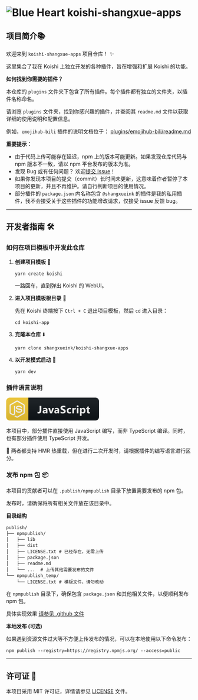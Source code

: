 # <img src="https://raw.githubusercontent.com/Tarikul-Islam-Anik/Animated-Fluent-Emojis/master/Emojis/Smilies/Blue%20Heart.png" alt="Blue Heart" width="35" height="35" /> koishi-shangxue-apps

## 项目简介📚

欢迎来到 `koishi-shangxue-apps` 项目仓库！ ✨

这里集合了我在 Koishi 上独立开发的各种插件，旨在增强和扩展 Koishi 的功能。

**如何找到你需要的插件？**

本仓库的 `plugins` 文件夹下包含了所有插件。每个插件都有独立的文件夹，以插件名称命名。  

请浏览 `plugins` 文件夹，找到你感兴趣的插件，并查阅其 `readme.md` 文件以获取详细的使用说明和配置信息。


例如，`emojihub-bili` 插件的说明文档位于： [plugins/emojihub-bili/readme.md](plugins/emojihub-bili/README.md)

**重要提示：**

-   由于代码上传可能存在延迟，npm 上的版本可能更新。如果发现仓库代码与 npm 版本不一致，请以 npm 平台发布的版本为准。
-   发现 Bug 或有任何问题？ 欢迎[提交 Issue](https://github.com/shangxueink/koishi-shangxue-apps/issues/new/choose)！
-   如果你发现本项目的提交（commit）长时间未更新，这意味着作者暂停了本项目的更新，并且不再维护。请自行判断项目的使用情况。
-   部分插件的 `package.json` 内名称包含 `@shangxueink` 的插件是我的私用插件，我不会接受关于这些插件的功能增改请求，仅接受 issue 反馈 bug。

---

## 开发者指南 🛠️

### 如何在项目模板中开发此仓库

1.  **创建项目模板** 🚀

    ```shell
    yarn create koishi
    ```

    一路回车，直到弹出 Koishi 的 WebUI。

2.  **进入项目模板根目录** 📂

    先在 Koishi 终端按下 `Ctrl + C` 退出项目模板，然后 `cd` 进入目录：

    ```shell
    cd koishi-app
    ```

3.  **克隆本仓库** ⬇️

    ```shell
    yarn clone shangxueink/koishi-shangxue-apps
    ```

4.  **以开发模式启动** 🚧
    
    ```shell
    yarn dev
    ```

### 插件语言说明

<img src="https://raw.githubusercontent.com/MikeCodesDotNET/ColoredBadges/master/svg/dev/languages/js.svg" alt="js" style="max-width: 50%;">

本项目中，部分插件直接使用 JavaScript 编写，而非 TypeScript 编译。同时，也有部分插件使用 TypeScript 开发。

🔄 两者都支持 HMR 热重载，但在进行二次开发时，请根据插件的编写语言进行区分。

### 发布 npm 包 📦

本项目的贡献者可以在 `.publish/npmpublish` 目录下放置需要发布的 npm 包。

发布时，请确保将所有相关文件放在该目录中。

**目录结构**

```shell
publish/
├── npmpublish/
│   ├── lib
│   ├── dist
│   ├── LICENSE.txt # 已经存在，无需上传
│   ├── package.json
│   ├── readme.md
│   └── ...  # 上传其他需要发布的文件
└── npmpublish_temp/
    └── LICENSE.txt # 模板文件，请勿改动
```

在 `npmpublish` 目录下，确保包含 `package.json` 和其他相关文件，以便顺利发布 npm 包。

具体实现效果 [请参见 .github 文件](.github/workflows/publish.yml)

**本地发布 (可选)**

如果遇到资源文件过大等不方便上传发布的情况，可以在本地使用以下命令发布：

```
npm publish --registry=https://registry.npmjs.org/ --access=public
```

---

## 许可证 📜

本项目采用 MIT 许可证，详情请参见 [LICENSE](./LICENSE) 文件。
